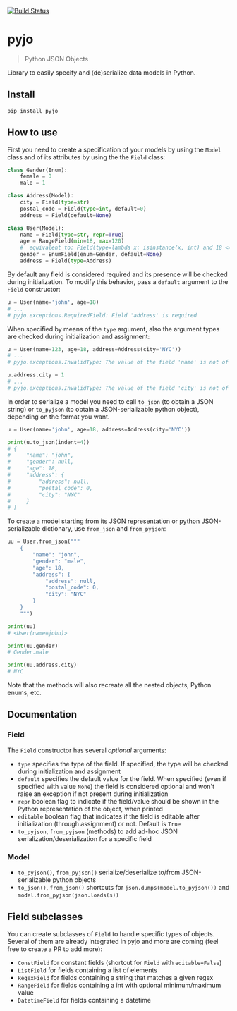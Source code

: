 [![Build Status](https://travis-ci.org/marcopaz/pyjo.svg?branch=master)](https://travis-ci.org/marcopaz/pyjo)

# pyjo

> Python JSON Objects

Library to easily specify and (de)serialize data models in Python.

## Install

```
pip install pyjo
```

## How to use

First you need to create a specification of your models by using the `Model` class and of its attributes by using the the `Field` class:

```python
class Gender(Enum):
    female = 0
    male = 1

class Address(Model):
    city = Field(type=str)
    postal_code = Field(type=int, default=0)
    address = Field(default=None)

class User(Model):
    name = Field(type=str, repr=True)
    age = RangeField(min=18, max=120)
    #  equivalent to: Field(type=lambda x: isinstance(x, int) and 18 <= x <= 120)  
    gender = EnumField(enum=Gender, default=None)
    address = Field(type=Address)
```

By default any field is considered required and its presence will be checked during initialization. To modify this behavior, pass a `default` argument to the `Field` constructor:

```python
u = User(name='john', age=18)
# ...
# pyjo.exceptions.RequiredField: Field 'address' is required
```

When specified by means of the `type` argument, also the argument types are checked during initialization and assignment:

```python
u = User(name=123, age=18, address=Address(city='NYC'))
# ...
# pyjo.exceptions.InvalidType: The value of the field 'name' is not of type <class 'str'>, given 123
```

```python
u.address.city = 1
# ...
# pyjo.exceptions.InvalidType: The value of the field 'city' is not of type <class 'str'>, given 1
```

In order to serialize a model you need to call `to_json` (to obtain a JSON string) or `to_pyjson` (to obtain a JSON-serializable python object), depending on the format you want.

```python
u = User(name='john', age=18, address=Address(city='NYC'))

print(u.to_json(indent=4))
# {
#     "name": "john",
#     "gender": null,
#     "age": 18,
#     "address": {
#         "address": null,
#         "postal_code": 0,
#         "city": "NYC"
#     }
# }
```

To create a model starting from its JSON representation or python JSON-serializable dictionary, use `from_json` and `from_pyjson`:

```python
uu = User.from_json("""
    {
        "name": "john",
        "gender": "male",
        "age": 18,
        "address": {
            "address": null,
            "postal_code": 0,
            "city": "NYC"
        }
    }
    """)

print(uu)
# <User(name=john)>

print(uu.gender)
# Gender.male

print(uu.address.city)
# NYC
```
Note that the methods will also recreate all the nested objects, Python enums, etc.


## Documentation

### Field
The `Field` constructor has several _optional_ arguments:

* `type` specifies the type of the field. If specified, the type will be checked during initialization and assignment
* `default` specifies the default value for the field. When specified (even if specified with value `None`) the field is considered optional and won't raise an exception if not present during initialization
* `repr` boolean flag to indicate if the field/value should be shown in the Python representation of the object, when printed
* `editable` boolean flag that indicates if the field is editable after initialization (through assignment) or not. Default is `True`
* `to_pyjson`, `from_pyjson` (methods) to add ad-hoc JSON serialization/deserialization for a specific field


### Model

* `to_pyjson()`, `from_pyjson()` serialize/deserialize to/from JSON-serializable python objects 
* `to_json()`, `from_json()` shortcuts for `json.dumps(model.to_pyjson())` and `model.from_pyjson(json.loads(s))`


## Field subclasses

You can create subclasses of `Field` to handle specific types of objects. Several of them are already integrated in pyjo and more are coming (feel free to create a PR to add more):

* `ConstField` for constant fields (shortcut for `Field` with `editable=False`)
* `ListField` for fields containing a list of elements
* `RegexField` for fields containing a string that matches a given regex
* `RangeField` for fields containing a int with optional minimum/maximum value
* `DatetimeField` for fields containing a datetime
